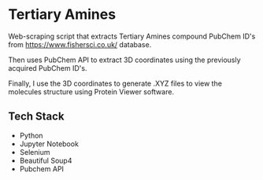 # Tertiary Amines
Web-scraping script that extracts Tertiary Amines compound PubChem ID's from https://www.fishersci.co.uk/ database. 


Then uses PubChem API to extract 3D coordinates using the previously acquired PubChem ID's.

Finally, I use the 3D coordinates to generate .XYZ files to view the molecules structure using Protein Viewer software.


## Tech Stack
- Python 
- Jupyter Notebook
- Selenium
- Beautiful Soup4
- Pubchem API
